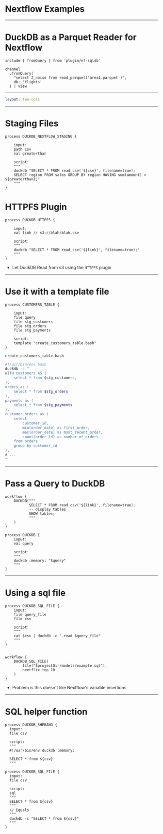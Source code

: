 # Nextflow Examples

---

# DuckDB as a Parquet Reader for Nextflow

```nextflow{all|5}
include { fromQuery } from 'plugin/nf-sqldb'

channel
  .fromQuery(
    "select Z_noise from read_parquet('area1.parquet')",
    db: 'flights'
  ) | view
```

<!-- FIXME -->
<Asciinema src="/casts/parquet_reader.cast" :playerProps="{speed: 2, rows: 15}" />

---

```yaml
layout: two-cols
```

<!-- # Templating baked in -->

<template v-slot:default>

## dbt

```sql
with customers as (
    select * from {{ ref('stg_customers') }}
),
-- ...
```

<!-- FIXME Add dbt logo -->

</template>
<template v-slot:right>

## Nextflow

```nextflow
process DUCKDB_SQL_FILE {
  input:
  path stg_customers_file

  script:
  """
  duckdb -c "
  with customers as (
    select * from ${stg_customers_file}
  ),
  -- ...
  "
  """
}
```

</template>

<!-- Seeing all of the dbt stuff and thinking: Nextflow can do that -->

---

<!-- FIXME split -->

# Staging Files

```nextflow {all,4,9,5,10}
process DUCKDB_NEXTFLOW_STAGING {

    input:
    path csv
    val greaterthan

    script:
    """
    duckdb "SELECT * FROM read_csv('${csv}', filename=true);
    SELECT region FROM sales GROUP BY region HAVING sum(amount) > ${greaterthan};"
    """
}
```

# HTTPFS Plugin

```nextflow {all,4,8}
process DUCKDB_HTTPFS {

    input:
    val link // s3://blah/blah.csv

    script:
    """
    duckdb "SELECT * FROM read_csv('${link}', filename=true);"
    """
}
```

- Let DuckDB Read from s3 using the `HTTPFS` plugin

<!-- This is powerful because DuckDB can pull only the parts it needs in the parquet files -->

---

<!-- FIXME split -->

# Use it with a template file

```nextflow
process CUSTOMERS_TABLE {

    input:
    file query
    file stg_customers
    file stg_orders
    file stg_payments

    script:
    template "create_customers_table.bash"
}
```

`create_customers_table.bash`

```bash
#!/usr/bin/env bash
duckdb -c "
WITH customers AS (
    select * from $stg_customers,
),
orders as (
    select * from $stg_orders
),
payments as (
    select * from $stg_payments
),
customer_orders as (
    select
        customer_id,
        min(order_date) as first_order,
        max(order_date) as most_recent_order,
        count(order_id) as number_of_orders
    from orders
    group by customer_id
),
# ...
"
```

---

# Pass a Query to DuckDB

```nextflow
workflow {
    DUCKDB("""
           SELECT * FROM read_csv('${link}', filename=true);
           -- display tables
           SHOW tables;
           """
    )
}
```

<!-- <v-clicks> -->

```nextflow
process DUCKDB {
    input:
    val query

    script:
    """
    duckdb :memory: "$query"
    """
}
```

<!-- TODO Add result -->

---

<!-- Why would you ever want to do that? -->
<!-- TODO # Hook passing a query into SQLbot -->
<!-- --- -->

# Using a sql file

<!-- TODO Test this -->
<!-- TODO Sync up the order of this with passing a query -->

```nextflow
process DUCKDB_SQL_FILE {
    input:
    file query_file
    file csv

    script:
    """
    cat $csv | duckdb -c ".read $query_file"
    """
}


workflow {
    DUCKDB_SQL_FILE(
        file("$projectDir/models/example.sql"),
        nextflix_top_10
    )
}
```

- Problem is this doesn't like Nextflow's variable insertions

---

# SQL helper function

```nextflow
process DUCKDB_SHEBANG {
  input:
  file csv

  script:
  """
  #!/usr/bin/env duckdb :memory:

  SELECT * from ${csv}
  """
```

```nextflow
process DUCKDB_SQL_FILE {
  input:
  file csv

  script:
  sql
  """
  SELECT * from ${csv}
  """
  // Equals
  """
  duckdb -c "SELECT * from ${csv}"
  """
}
```
